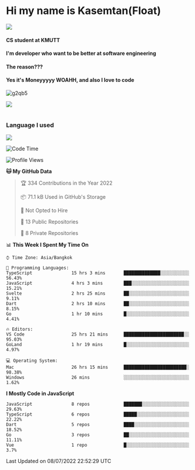 # Hi my name is Kasemtan(Float)
![](https://64.media.tumblr.com/9c2a8f831efe8da556ffbf89cebb52c9/b86c1ab833a37e32-93/s1280x1920/d000dc22f75df64be2bc150f5fa69c4f6df6bb07.gifv)
#### CS student at KMUTT
#### I'm developer who want to be better at software engineering
#### The reason???
#### Yes it's Moneyyyyy WOAHH, and also I love to code
![g2qb5](https://user-images.githubusercontent.com/69688279/175812510-9235eaf7-72f7-40d3-b163-56efa9aa5c6b.gif)


[![](https://github-readme-stats.vercel.app/api?username=FloatKasemtan&show_icons=true&theme=nightowl)]()
#
### Language I used
[![](https://github-readme-stats.vercel.app/api/top-langs/?username=FloatKasemtan&layout=compact&theme=nightowl)]()
<!--START_SECTION:waka-->
![Code Time](http://img.shields.io/badge/Code%20Time-569%20hrs%2042%20mins-blue)

![Profile Views](http://img.shields.io/badge/Profile%20Views-36-blue)

**🐱 My GitHub Data** 

> 🏆 334 Contributions in the Year 2022
 > 
> 📦 71.1 kB Used in GitHub's Storage 
 > 
> 🚫 Not Opted to Hire
 > 
> 📜 13 Public Repositories 
 > 
> 🔑 8 Private Repositories  
 > 
📊 **This Week I Spent My Time On** 

```text
⌚︎ Time Zone: Asia/Bangkok

💬 Programming Languages: 
TypeScript               15 hrs 3 mins       ██████████████░░░░░░░░░░░   56.43% 
JavaScript               4 hrs 3 mins        ███░░░░░░░░░░░░░░░░░░░░░░   15.21% 
Svelte                   2 hrs 25 mins       ██░░░░░░░░░░░░░░░░░░░░░░░   9.11% 
Dart                     2 hrs 10 mins       ██░░░░░░░░░░░░░░░░░░░░░░░   8.15% 
Go                       1 hr 10 mins        █░░░░░░░░░░░░░░░░░░░░░░░░   4.41%

🔥 Editors: 
VS Code                  25 hrs 21 mins      ███████████████████████░░   95.03% 
GoLand                   1 hr 19 mins        █░░░░░░░░░░░░░░░░░░░░░░░░   4.97%

💻 Operating System: 
Mac                      26 hrs 15 mins      ████████████████████████░   98.38% 
Windows                  26 mins             ░░░░░░░░░░░░░░░░░░░░░░░░░   1.62%

```

**I Mostly Code in JavaScript** 

```text
JavaScript               8 repos             ███████░░░░░░░░░░░░░░░░░░   29.63% 
TypeScript               6 repos             █████░░░░░░░░░░░░░░░░░░░░   22.22% 
Dart                     5 repos             ████░░░░░░░░░░░░░░░░░░░░░   18.52% 
Go                       3 repos             ██░░░░░░░░░░░░░░░░░░░░░░░   11.11% 
Vue                      1 repo              █░░░░░░░░░░░░░░░░░░░░░░░░   3.7%

```



 Last Updated on 08/07/2022 22:52:29 UTC
<!--END_SECTION:waka-->
<!--
**FloatKasemtan/FloatKasemtan** is a ✨ _special_ ✨ repository because its `README.md` (this file) appears on your GitHub profile.

Here are some ideas to get you started:

- 🔭 I’m currently working on ...
- 🌱 I’m currently learning ...
- 👯 I’m looking to collaborate on ...
- 🤔 I’m looking for help with ...
- 💬 Ask me about ...
- 📫 How to reach me: ...
- 😄 Pronouns: ...
- ⚡ Fun fact: ...
-->
